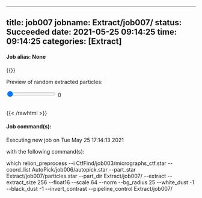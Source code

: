 
---
title: job007
jobname: Extract/job007/
status: Succeeded
date: 2021-05-25 09:14:25
time: 09:14:25
categories: [Extract]
---

#### Job alias: None

{{<rawhtml >}} 
   
<div class="center">
<p>Preview of random extracted particles:<p>
<input id="valR" type="range" min="0" max="98" value="0" step="1" oninput="showVal(this.value)" onchange="showVal(this.value)" />
<span id="range">0</span>
<img id="img" width="200">
</div>

<script>
    
    var val = document.getElementById("valR").value;
        document.getElementById("range").innerHTML=val;
        document.getElementById("img").src = val + ".jpg";
        function showVal(newVal){
          document.getElementById("range").innerHTML=newVal;
          document.getElementById("img").src = newVal+ ".jpg";
        }
</script>
<br>
 {{< /rawhtml >}}

#### Job command(s):


 
 Executing new job on Tue May 25 17:14:13 2021
 
 with the following command(s): 

which relion_preprocess --i CtfFind/job003/micrographs_ctf.star --coord_list AutoPick/job006/autopick.star --part_star Extract/job007/particles.star --part_dir Extract/job007/ --extract --extract_size 256 --float16  --scale 64 --norm --bg_radius 25 --white_dust -1 --black_dust -1 --invert_contrast   --pipeline_control Extract/job007/
 
 


